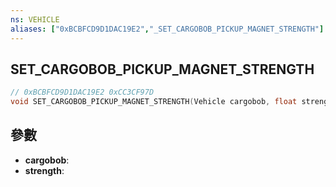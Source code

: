 ```yaml
---
ns: VEHICLE
aliases: ["0xBCBFCD9D1DAC19E2","_SET_CARGOBOB_PICKUP_MAGNET_STRENGTH"]
---
```

## SET_CARGOBOB_PICKUP_MAGNET_STRENGTH

```c
// 0xBCBFCD9D1DAC19E2 0xCC3CF97D
void SET_CARGOBOB_PICKUP_MAGNET_STRENGTH(Vehicle cargobob, float strength);
```


## 參數
* **cargobob**: 
* **strength**: 

